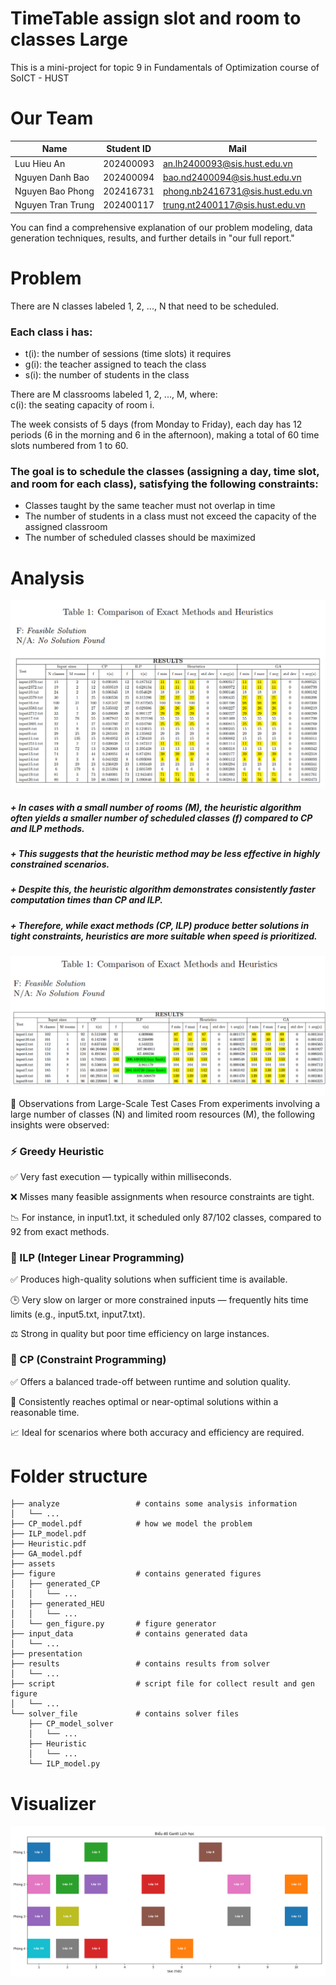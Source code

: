 # TimeTable assign slot and room to classes Large
This is a mini-project for topic 9 in Fundamentals of Optimization course of SoICT - HUST

# Our Team

| Name               | Student ID | Mail                                                                       |
|--------------------|------------|----------------------------------------------------------------------------|
| Luu Hieu An        | 202400093  | [an.lh2400093@sis.hust.edu.vn](mailto:an.lh2400093@sis.hust.edu.vn)       |
| Nguyen Danh Bao    | 202400094  | [bao.nd2400094@sis.hust.edu.vn](mailto:bao.nd2400094@sis.hust.edu.vn)     |
| Nguyen Bao Phong   | 202416731  | [phong.nb2416731@sis.hust.edu.vn](mailto:phong.nb2416731@sis.hust.edu.vn) |
| Nguyen Tran Trung  | 202400117  | [trung.nt2400117@sis.hust.edu.vn](mailto:trung.nt2400117@sis.hust.edu.vn) |

You can find a comprehensive explanation of our problem modeling, data generation techniques, results, and further details in "our full report."

# Problem

There are N classes labeled 1, 2, ..., N that need to be scheduled.

### Each class i has:
+ t(i): the number of sessions (time slots) it requires  
+ g(i): the teacher assigned to teach the class  
+ s(i): the number of students in the class  

There are M classrooms labeled 1, 2, ..., M, where:  
c(i): the seating capacity of room i.

The week consists of 5 days (from Monday to Friday), each day has 12 periods (6 in the morning and 6 in the afternoon),
making a total of 60 time slots numbered from 1 to 60.

### The goal is to schedule the classes (assigning a day, time slot, and room for each class), satisfying the following constraints:
+ Classes taught by the same teacher must not overlap in time  
+ The number of students in a class must not exceed the capacity of the assigned classroom  
+ The number of scheduled classes should be maximized
# Analysis

![ABC](https://github.com/anluu24806/Mini_project/blob/main/Pictures/Screenshot%202025-06-01%20230449.png)

##### + In cases with a small number of rooms (M), the heuristic algorithm often yields a smaller number of scheduled classes (f) compared to CP and ILP methods.
##### + This suggests that the heuristic method may be less effective in highly constrained scenarios.
##### + Despite this, the heuristic algorithm demonstrates consistently faster computation times than CP and ILP.
##### + Therefore, while exact methods (CP, ILP) produce better solutions in tight constraints, heuristics are more suitable when speed is prioritized.

![ABC](https://github.com/anluu24806/Mini_project/blob/main/Pictures/Screenshot%202025-06-01%20224806.png)
🔎 Observations from Large-Scale Test Cases
From experiments involving a large number of classes (N) and limited room resources (M), the following insights were observed:

### ⚡ Greedy Heuristic

✅ Very fast execution — typically within milliseconds.

❌ Misses many feasible assignments when resource constraints are tight.

📉 For instance, in input1.txt, it scheduled only 87/102 classes, compared to 92 from exact methods.

### 🧮 ILP (Integer Linear Programming)

✅ Produces high-quality solutions when sufficient time is available.

🕒 Very slow on larger or more constrained inputs — frequently hits time limits (e.g., input5.txt, input7.txt).

⚖️ Strong in quality but poor time efficiency on large instances.

### 🧩 CP (Constraint Programming)

✅ Offers a balanced trade-off between runtime and solution quality.

🥇 Consistently reaches optimal or near-optimal solutions within a reasonable time.

📈 Ideal for scenarios where both accuracy and efficiency are required.


# Folder structure
    ├── analyze                 # contains some analysis information
    │   └── ...
    ├── CP_model.pdf            # how we model the problem
    ├── ILP_model.pdf
    ├── Heuristic.pdf
    ├── GA_model.pdf
    ├── assets
    ├── figure                  # contains generated figures
    │   ├── generated_CP
    │   │   └── ...
    │   ├── generated_HEU
    │   │   └── ...
    │   └── gen_figure.py       # figure generator
    ├── input_data              # contains generated data
    │   └── ...
    ├── presentation
    ├── results                 # contains results from solver
    │   └── ...
    ├── script                  # script file for collect result and gen figure
    │   └── ...
    └── solver_file             # contains solver files
        ├── CP_model_solver
        │   └── ...
        ├── Heuristic
        │   └── ...
        └── ILP_model.py
# Visualizer 
![ABC](https://github.com/anluu24806/Mini_project/blob/main/Pictures/Screenshot%202025-05-26%20235245.png)
